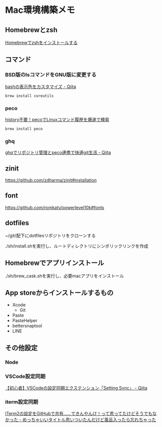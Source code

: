 # Mac環境構築メモ

## Homebrewとzsh

[Homebrewでzshをインストールする](https://smashawk.com/post-six)

## コマンド

### BSD版のlsコマンドをGNU版に変更する

[bashの表示色をカスタマイズ - Qiita](https://qiita.com/soramugi/items/a726bd64330e08daa9e5)

`brew install coreutils`

### peco

[history不要！pecoでLinuxコマンド履歴を爆速で検索](https://suwaru.tokyo/history%E4%B8%8D%E8%A6%81%EF%BC%81peco%E3%81%A7linux%E3%82%B3%E3%83%9E%E3%83%B3%E3%83%89%E5%B1%A5%E6%AD%B4%E3%82%92%E7%88%86%E9%80%9F%E3%81%A7%E6%A4%9C%E7%B4%A2/)

`brew install peco`

### ghq

[ghqでリポジトリ管理とpeco連携で快適git生活 - Qiita](https://qiita.com/strsk/items/9151cef7e68f0746820d)

## zinit

https://github.com/zdharma/zinit#installation

## font
https://github.com/romkatv/powerlevel10k#fonts

## dotfiles

~/git/配下にdotfilesリポジトリをクローンする

./sh/install.shを実行し、ルートディレクトリにシンボリックリンクを作成

## Homebrewでアプリインストール

./sh/brew_cask.shを実行し、必要macアプリをインストール

## App storeからインストールするもの

- Xcode
  - Git
- Paste
- PasteHelper
- bettersnaptool
- LINE

## その他設定

### Node

### VSCode設定同期

[【初心者】VSCodeの設定同期エクステンション「Setting Sync」 - Qiita](https://qiita.com/tomokei5634/items/22128efe306ce9bc5682)

### iterm設定同期

[ITerm2の設定をGitHubで共有……できんやんけ！って思ってたけどそうでもなかった - めっちゃいいタイトル思いついたんだけど風呂入ったら忘れちゃった](https://ry-2718.hatenablog.com/entry/2019/04/02/021006)
